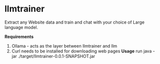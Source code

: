 # llmtrainer
Extract any Website data and train and chat with your choice of Large language model.

**Requirements**

1. Ollama - acts as the layer between llmtrainer and llm
2. Curl needs to be installed for downloading web pages
**Usage**
run java -jar ./target/llmtrainer-0.0.1-SNAPSHOT.jar


